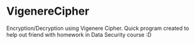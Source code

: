 # VigenereCipher
Encryption/Decryption using Vigenere Cipher. Quick program created to help out friend with homework in Data Security course :D
